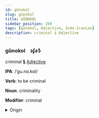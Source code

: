 ```yaml
---
id: gûnokol
slug: gûnokol
title: GÛNOKOL
sidebar_position: 269
tags: [gûnokol, Adjective, Indo-Iranian]
description: criminal § Adjective
---
```


### gûnokol&emsp;<span kind="abugida">ꜿʄƨɔ͊</span>

*criminal* **§** [Adjective](../../tags/Adjective)

**IPA**: /ˈgu.nɑ.kɑl/

**Verb**: to be criminal

**Noun**: criminality

**Modifier**: criminal

<details>
    <summary>Origin</summary>
    Persian ⁧گناهکار⁩ gonâhkâr [ɡʊ.nɑːɦ.kʰɑ́ːɾ]<br/>
    <em>Indo-Iranian Language Family</em>
</details>